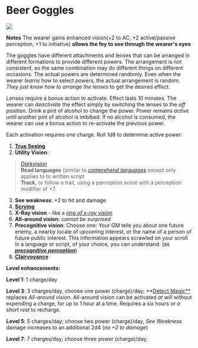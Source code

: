 # Beer Goggles

![](https://i.imgur.com/aitlVw6.jpg)

**Notes**
The wearer gains enhanced vision(+2 to AC, +2 active/passive perception, +1 to initiative) **allows the fey to see through the wearer's eyes**

The goggles have different attachments and lenses that can be arranged in different formations to provide different powers. The arrangement is not consistent, so the same combination may do different things on different occasions. The actual powers are determined randomly. Even when the wearer *learns* how to select powers, the actual arrangement is random. *They just know how to arrange the lenses* to get the desired effect.

Lenses require a bonus action to activate. Effect lasts 10 minutes. The wearer can *deactivate* the effect simply by switching the lenses to the *off position*. Drink a pint of alcohol to change the power. Power remains *active* until another pint of alcohol is imbibed. If no alcohol is consumed, the wearer can use a bonus action to re-activate the previous power. 

Each activation requires one charge. Roll 1d8 to determine active power:

1. **[True Seeing](https://www.dndbeyond.com/spells/true-seeing)**
1. **Utility Vision**: 
>*[Darkvision](https://www.dndbeyond.com/spells/darkvision)*<br>**Read languages** (similar to [*comprehend languages*](https://www.dndbeyond.com/spells/comprehend-languages) except only applies to to written script<br>**Track**, or follow a trail, using a perception score with a perception modifier of +7.
3. **See weakness**: +2 to hit and damage
4. [**Scrying**](https://www.dndbeyond.com/spells/scrying)
5. **X-Ray vision** - like a [*ring of x-ray vision*](https://forgottenrealms.fandom.com/wiki/Ring_of_X-ray_vision#:~:text=A%20ring%20of%20X-ray%20vision%20was%20a%20magic,could%20penetrate%20the%20solid%20barrier%20in%20every%20direction.)
6. **All-around vision**: *cannot be surprised*
7. **Precognitive vision**: Choose one: Your GM tells you about one future enemy, a nearby locale of upcoming interest, or the name of a person of future public interest. This information appears scrawled on your scroll in a language or script, of your choice, you can understand. (as [***precognitive perception***](https://www.dandwiki.com/wiki/Precognitive_Perception_(5e_Spell)))
8. [**Clairvoyance**](https://www.dndbeyond.com/spells/clairvoyance)



**Level enhancements:**

**Level 1**: 1 charge/day

**Level 3**: 3 charges/day, choose one power (charge)/day; **[Detect Magic**](https://www.dndbeyond.com/spells/detect-magic) replaces *All-around vision*. All-around vision can be activated *at will* without expending a charge, for up to 1 hour at a time. Requires a six hours or *a short rest* to recharge.

**Level 5**: 5 charges/day; choose two power (charge)/day, *See Weakness* damage increases to an additional 2d4 (*no +2 to damage*)

**Level 7**: 7 charges/day; choose three power (charge)/day; 
